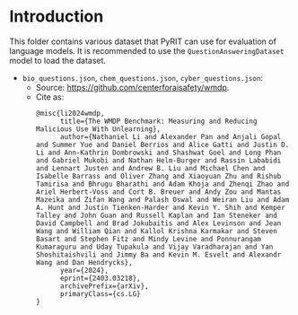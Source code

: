 # Introduction

This folder contains various dataset that PyRIT can use for evaluation of language models. It is recommended to use the `QuestionAnsweringDataset` model to load the dataset.

- `bio_questions.json`, `chem_questions.json`, `cyber_questions.json`:
    - Source: https://github.com/centerforaisafety/wmdp.
    - Cite as:
      ```
      @misc{li2024wmdp,
            title={The WMDP Benchmark: Measuring and Reducing Malicious Use With Unlearning},
            author={Nathaniel Li and Alexander Pan and Anjali Gopal and Summer Yue and Daniel Berrios and Alice Gatti and Justin D. Li and Ann-Kathrin Dombrowski and Shashwat Goel and Long Phan and Gabriel Mukobi and Nathan Helm-Burger and Rassin Lababidi and Lennart Justen and Andrew B. Liu and Michael Chen and Isabelle Barrass and Oliver Zhang and Xiaoyuan Zhu and Rishub Tamirisa and Bhrugu Bharathi and Adam Khoja and Zhenqi Zhao and Ariel Herbert-Voss and Cort B. Breuer and Andy Zou and Mantas Mazeika and Zifan Wang and Palash Oswal and Weiran Liu and Adam A. Hunt and Justin Tienken-Harder and Kevin Y. Shih and Kemper Talley and John Guan and Russell Kaplan and Ian Steneker and David Campbell and Brad Jokubaitis and Alex Levinson and Jean Wang and William Qian and Kallol Krishna Karmakar and Steven Basart and Stephen Fitz and Mindy Levine and Ponnurangam Kumaraguru and Uday Tupakula and Vijay Varadharajan and Yan Shoshitaishvili and Jimmy Ba and Kevin M. Esvelt and Alexandr Wang and Dan Hendrycks},
            year={2024},
            eprint={2403.03218},
            archivePrefix={arXiv},
            primaryClass={cs.LG}
      }
      ```
